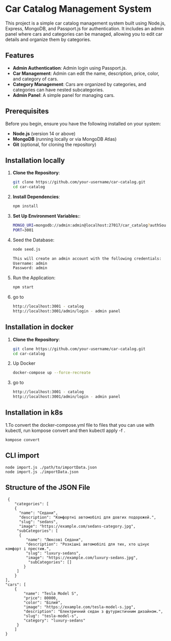 

# Car Catalog Management System

This project is a simple car catalog management system built using Node.js, Express, MongoDB, and Passport.js for authentication. It includes an admin panel where cars and categories can be managed, allowing you to edit car details and organize them by categories.

## Features

- **Admin Authentication**: Admin login using Passport.js.
- **Car Management**: Admin can edit the name, description, price, color, and category of cars.
- **Category Management**: Cars are organized by categories, and categories can have nested subcategories.
- **Admin Panel**: A simple panel for managing cars.

## Prerequisites

Before you begin, ensure you have the following installed on your system:

- **Node.js** (version 14 or above)
- **MongoDB** (running locally or via MongoDB Atlas)
- **Git** (optional, for cloning the repository)

## Installation locally

1. **Clone the Repository**:

   ```bash
   git clone https://github.com/your-username/car-catalog.git
   cd car-catalog

2. **Install Dependencies**:

    ```bash
    npm install

3. **Set Up Environment Variables:**:
    ```bash
    MONGO_URI=mongodb://admin:admin@localhost:27017/car_catalog?authSource=admin
    PORT=3001

4. Seed the Database:
    ```bash
    node seed.js

    This will create an admin account with the following credentials:
    Username: admin
    Password: admin

5. Run the Application:
    ```bash
    npm start

6. go to 
    ```bash
    http://localhost:3001 - catalog
    http://localhost:3001/admin/login - admin panel

## Installation in docker 

1. **Clone the Repository**:

   ```bash
   git clone https://github.com/your-username/car-catalog.git
   cd car-catalog

2. Up Docker
    ```bash
    docker-compose up --force-recreate

3. go to 
    ```bash
    http://localhost:3001 - catalog
    http://localhost:3001/admin/login - admin panel

## Installation in k8s

1.To convert the docker-compose.yml file to files that you can use with kubectl, run kompose convert and then kubectl apply -f <output file>.


    kompose convert

## CLI import
    
    node import.js ./path/to/importData.json
    node import.js ./importData.json


## Structure of the JSON File
    
     {
        "categories": [
        {
          "name": "Седани",
          "description": "Комфортні автомобілі для довгих подорожей.",
          "slug": "sedans",
          "image": "https://example.com/sedans-category.jpg",
         "subCategories": [
          {
             "name": "Люксові Седани",
             "description": "Розкішні автомобілі для тих, хто цінує комфорт і престиж.",
             "slug": "luxury-sedans",
             "image": "https://example.com/luxury-sedans.jpg",
              "subCategories": []
            }
         ]
        }
    ],
    "cars": [
        {
            "name": "Tesla Model S",
            "price": 80000,
            "color": "Білий",
            "image": "https://example.com/tesla-model-s.jpg",
            "description": "Електричний седан з футуристичним дизайном.",
            "slug": "tesla-model-s",
            "category": "luxury-sedans"
         }
        ]
    }



